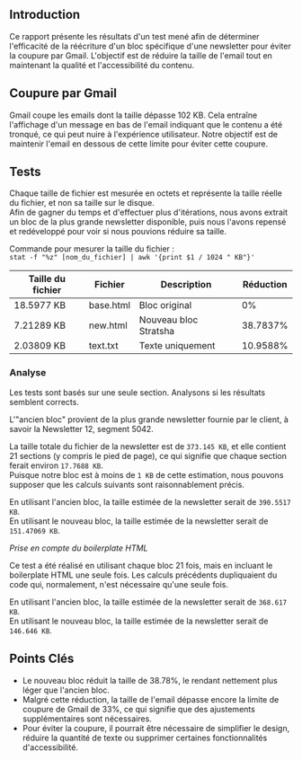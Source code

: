 ## Introduction

Ce rapport présente les résultats d'un test mené afin de déterminer l'efficacité de la réécriture d'un bloc spécifique d'une newsletter pour éviter la coupure par Gmail. L'objectif est de réduire la taille de l'email tout en maintenant la qualité et l'accessibilité du contenu.

## Coupure par Gmail

Gmail coupe les emails dont la taille dépasse 102 KB. Cela entraîne l'affichage d'un message en bas de l'email indiquant que le contenu a été tronqué, ce qui peut nuire à l'expérience utilisateur. Notre objectif est de maintenir l'email en dessous de cette limite pour éviter cette coupure.

## Tests

Chaque taille de fichier est mesurée en octets et représente la taille réelle du fichier, et non sa taille sur le disque.  
Afin de gagner du temps et d'effectuer plus d'itérations, nous avons extrait un bloc de la plus grande newsletter disponible, puis nous l'avons repensé et redéveloppé pour voir si nous pouvions réduire sa taille.

Commande pour mesurer la taille du fichier :  
`stat -f "%z" [nom_du_fichier] | awk '{print $1 / 1024 " KB"}'`

| Taille du fichier | Fichier   | Description           | Réduction |
| ----------------- | --------- | --------------------- | --------- |
| 18.5977 KB        | base.html | Bloc original         | 0%        |
| 7.21289 KB        | new.html  | Nouveau bloc Stratsha | 38.7837%  |
| 2.03809 KB        | text.txt  | Texte uniquement      | 10.9588%  |

### Analyse

Les tests sont basés sur une seule section. Analysons si les résultats semblent corrects.

L'"ancien bloc" provient de la plus grande newsletter fournie par le client, à savoir la Newsletter 12, segment 5042.

La taille totale du fichier de la newsletter est de `373.145 KB`, et elle contient 21 sections (y compris le pied de page), ce qui signifie que chaque section ferait environ `17.7688 KB`.  
Puisque notre bloc est à moins de `1 KB` de cette estimation, nous pouvons supposer que les calculs suivants sont raisonnablement précis.

En utilisant l'ancien bloc, la taille estimée de la newsletter serait de `390.5517 KB`.  
En utilisant le nouveau bloc, la taille estimée de la newsletter serait de `151.47069 KB`.

_Prise en compte du boilerplate HTML_

Ce test a été réalisé en utilisant chaque bloc 21 fois, mais en incluant le boilerplate HTML une seule fois. Les calculs précédents dupliquaient du code qui, normalement, n'est nécessaire qu'une seule fois.

En utilisant l'ancien bloc, la taille estimée de la newsletter serait de `368.617 KB`.  
En utilisant le nouveau bloc, la taille estimée de la newsletter serait de `146.646 KB`.

## Points Clés

- Le nouveau bloc réduit la taille de 38.78%, le rendant nettement plus léger que l'ancien bloc.
- Malgré cette réduction, la taille de l'email dépasse encore la limite de coupure de Gmail de 33%, ce qui signifie que des ajustements supplémentaires sont nécessaires.
- Pour éviter la coupure, il pourrait être nécessaire de simplifier le design, réduire la quantité de texte ou supprimer certaines fonctionnalités d'accessibilité.
